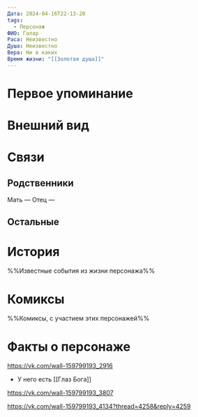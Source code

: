 ```yaml
---
Дата: 2024-04-16T22-13-20
tags:
  - Персонаж
ФИО: Галар
Раса: Неизвестно
Душа: Неизвестно
Вера: Ни в каких
Время жизни: "[[Золотая душа]]"
---
```

# Первое упоминание

# Внешний вид

# Связи
## Родственники
Мать —
Отец — 
## Остальные 

# История
%%Известные события из жизни персонажа%%
# Комиксы
%%Комиксы, с участием этих персонажей%%
# Факты о персонаже
https://vk.com/wall-159799193_2916
* У него есть [[Глаз Бога]]

https://vk.com/wall-159799193_3807

https://vk.com/wall-159799193_4134?thread=4258&reply=4259

